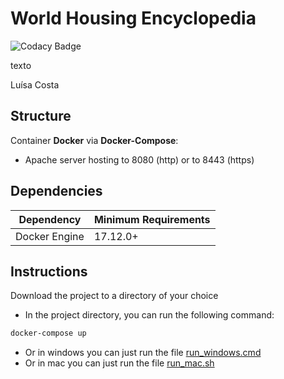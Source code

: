 # World Housing Encyclopedia

![Codacy Badge]()

texto

Luísa Costa

## Structure

Container **Docker** via **Docker-Compose**:
- Apache server hosting to 8080 (http) or to 8443 (https)


## Dependencies

| Dependency | Minimum Requirements |
| ---- | ---- |
| Docker Engine | 17.12.0+ |


## Instructions

Download the project to a directory of your choice

- In the project directory, you can run the following command:

```sh
docker-compose up
```

- Or in windows you can just run the file [run_windows.cmd]()
- Or in mac you can just run the file [run_mac.sh]()

